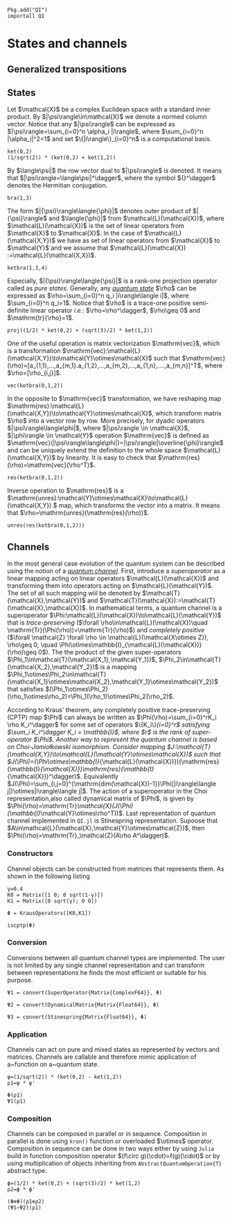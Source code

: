 ```@setup QI
Pkg.add("QI")
importall QI
```

# States and channels

## Generalized transpositions

## States
Let \$\\mathcal{X}\$ be a complex Euclidean space with a standard inner product. By
\$|\\psi\\rangle\in\\mathcal{X}\$ we denote a normed column vector. Notice that
any \$|\\psi\\rangle\$ can be expressed as \$|\\psi\\rangle=\\sum_{i=0}^n \\alpha_i |i\\rangle\$, where \$\\sum_{i=0}^n |\\alpha_i|^2=1\$ and set \$\\{|i\\rangle\\}_{i=0}^n\$ is a computational basis.
```@repl QI
ket(0,2)  
(1/sqrt(2)) * (ket(0,2) + ket(1,2))
```
By \$\\langle\\psi|\$ the
row vector dual to \$|\\psi\\rangle\$ is denoted. It means that \$|\\psi\\rangle=\\langle\\psi|^\\dagger\$, where the symbol \${}^\\dagger\$ denotes the
Hermitian conjugation.
```@repl QI
bra(1,3)  
```
The form \$|{\\psi}\\rangle\\langle{\\phi}|\$
denotes outer product of \$|{\\psi}\\rangle\$ and \$\\langle{\\phi}|\$ from \$\\mathcal{L}(\\mathcal{X})\$, where  \$\\mathcal{L}(\\mathcal{X})\$ is the set of linear operators
from \$\\mathcal{X}\$ to \$\\mathcal{X}\$. In the case of \$\\mathcal{L}(\\mathcal{X,Y})\$ we have as set of linear operators
from \$\\mathcal{X}\$ to \$\\mathcal{Y}\$ and we assume that \$\\mathcal{L}(\\mathcal{X}) :=\\mathcal{L}(\\mathcal{X,X})\$.
```@repl QI
ketbra(1,3,4)
```
Especially, \$|{\\psi}\\rangle\\langle{\\psi}|\$ is a rank-one projection operator called as *pure states*. Generally, any [*quantum state*](https://en.wikipedia.org/wiki/Qubit) \$\\rho\$ can be expressed as \$\\rho=\\sum_{i=0}^n q_i |i\\rangle\\langle i|\$, where \$\\sum_{i=0}^n q_i=1\$. Notice that \$\rho\$ is a trace-one positive semi-definite
linear operator *i.e.*: \$\\rho=\\rho^\\dagger\$, \$\\rho\\geq 0\$
and \$\\mathrm{tr}{\\rho}=1\$.
```@repl QI
proj((1/2) * ket(0,2) + (sqrt(3)/2) * ket(1,2))
```
One of the useful operation is matrix vectorization \$\\mathrm{vec}\$, which is a transformation
\$\\mathrm{vec}:\\mathcal{L}(\\mathcal{X,Y})\\to\\mathcal{Y}\\otimes\\mathcal{X}\$ such that
\$\\mathrm{vec}(\\rho)=[a_{1,1},...,a_{m,1}.a_{1,2},...,a_{m,2},...,a_{1,n},....,a_{m,n}]^T\$,
where \$\\rho=[\\rho_{i,j}]\$.
```@repl QI
vec(ketbra(0,1,2))
```
In the opposite to \$\\mathrm{vec}\$ transformation, we have reshaping map \$\\mathrm{res}:\\mathcal{L}(\\mathcal{X,Y})\\to\\mathcal{Y}\\otimes\\mathcal{X}\$, which transform matrix
\$\\rho\$ into a vector row by row. More precisely, for dyadic operators \$|\\psi\\rangle\\langle\\phi|\$, where \$|\\psi\\rangle \\in \\mathcal{X}\$, \$|\\phi\\rangle
\\in \\mathcal{Y}\$ operation \$\\mathrm{vec}\$ is defined as \$\\mathrm{vec}(|\\psi\\rangle\\langle\\phi|)=|\\psi\\rangle|\\overline{\\phi}\\rangle\$ and can be uniquely extend the definition to the whole space \$\\mathcal{L}(\\mathcal{X,Y})\$ by
linearity. It is easy to check that \$\\mathrm{res}(\\rho)=\\mathrm{vec}(\\rho^T)\$.
```@repl QI
res(ketbra(0,1,2))
```

Inverse operation to \$\\mathrm{res}\$ is a \$\\mathrm{unres}:\\mathcal{Y}\\otimes\\mathcal{X}\\to\\mathcal{L}(\\mathcal{X,Y}) \$ map, which transforms
the vector into a matrix. It means that \$\\rho=\\mathrm{unres}(\\mathrm{res}(\\rho))\$.
```@repl QI
unres(res(ketbra(0,1,2)))
```

## Channels
In the most general case evolution of the quantum system can be described
using the notion of a [*quantum channel*](https://en.wikipedia.org/wiki/Quantum_channel).
First, introduce a *superoperator* as a linear mapping acting on linear operators \$\\mathcal{L}(\\mathcal{X})\$
and transforming them into operators acting on \$\\mathcal{L}(\\mathcal{Y})\$. The set of all such mapping wiil be denoted by \$\\mathcal{T}(\\mathcal{X},\\mathcal{Y})\$ and \$\\mathcal{T}(\\mathcal{X}):=\\mathcal{T}(\\mathcal{X},\\mathcal{X})\$. In mathematical terms,
a quantum channel is a superoperator \$\\Phi:\\mathcal{L}(\\mathcal{X})\\to\\mathcal{L}(\\mathcal{Y})\$
that is *trace-preserving* (\$\\forall \\rho\\in\\mathcal{L}(\\mathcal{X})\\quad \\mathrm{Tr}(\\Phi(\\rho))=\\mathrm{Tr}(\\rho)\$)
and *completely positive* (\$\\forall \\mathcal{Z} \\forall \\rho \\in \\mathcal{L}(\\mathcal{X\\otimes Z}), \\rho\\geq 0, \\quad \\Phi\\otimes\\mathbb{I}_{\\mathcal{L}(\\mathcal{X})}(\\rho)\\geq 0\$).
The the product of the given super-operators \$\\Phi_1\\in\\mathcal{T}(\\mathcal{X_1},\\mathcal{Y_1})\$, \$\\Phi_2\\in\\mathcal{T}(\\mathcal{X_2},\\mathcal{Y_2})\$ is a mapping \$\\Phi_1\\otimes\\Phi_2\\in\\mathcal{T}(\\mathcal{X_1}\\otimes\\mathcal{X_2},\\mathcal{Y_1}\\otimes\\mathcal{Y_2})\$ that satisfies \$(\\Phi_1\\otimes\\Phi_2)(\\rho_1\\otimes\\rho_2)=\\Phi_1(\\rho_1)\\otimes\\Phi_2(\\rho_2)\$.

According to Kraus' theorem, any completely positive trace-preserving (CPTP) map \$\\Phi\$ can always be written as
\$\\Phi(\\rho)=\\sum_{i=0}^rK_i \\rho K_i^\\dagger\$ for some set of operators \$\\{K_i\\}_{i=0}^r\$ satisfying \$\\sum_i K_i^\\dagger K_i = \\mathbb{I}\$, where \$r\$ is the rank of super-operator \$\\Phi\$. Another way to represent the quantum channel is based on Choi-Jamiołkowski isomorphism. Consider mapping \$J:\\mathcal{T}(\\mathcal{X,Y})\\to\\mathcal{L}(\\mathcal{Y}\\otimes\\mathcal{X})\$ such that \$J(\\Phi)=(\\Phi\\otimes\\mathbb{I}_{\\mathcal{L}(\\mathcal{X})})(\\mathrm{res}(\\mathbb{I}_{\\mathcal{X}})\\mathrm{res}(\\mathbb{I}_{\\mathcal{X}})^\\dagger)\$. Equivalently \$J(\\Phi)=\\sum_{i,j=0}^{\\mathrm{dim(\\mathcal{X})-1}}\\Phi(|i\\rangle\\langle j|)\\otimes|i\\rangle\\langle j|\$. The action of a superoperator in the Choi representation,also called dynamical matrix of \$\\Phi\$, is given by \$\\Phi(\\rho)=\\mathrm{Tr}_\\mathcal{X}(J(\\Phi)(\\mathbb{I}_\\mathcal{Y}\\otimes\\rho^T))\$. Last representation of quantum channel implemented in `QI.jl` is  Stinespring representation. Supoose that \$A\\in\\mathcal{L}(\\mathcal{X},\\mathcal{Y}\otimes\\mathcal{Z})\$, then \$\\Phi(\\rho)=\\mathrm{Tr}_\\mathcal{Z}(A\\rho A^\\dagger)\$.

### Constructors
Channel objects can be constructed from matrices that represents them. As shown in the following listing
```@repl QI
γ=0.4
K0 = Matrix([1 0; 0 sqrt(1-γ)])
K1 = Matrix([0 sqrt(γ); 0 0])

Φ = KrausOperators([K0,K1])

iscptp(Φ)
```
### Conversion
Conversions between all quantum channel types are implemented. The user is not
limited by any single channel representation and can transform between
representations he finds the most efficient or suitable for his purpose.

```@repl QI
Ψ1 = convert(SuperOperator{Matrix{ComplexF64}}, Φ)

Ψ2 = convert(DynamicalMatrix{Matrix{Float64}}, Φ)

Ψ3 = convert(Stinespring{Matrix{Float64}}, Φ)
```

### Application
Channels can act on pure and mixed states as represented by vectors and matrices. Channels
are callable and therefore mimic application of a~function on a~quantum state.

```@repl QI
ψ=(1/sqrt(2)) * (ket(0,2) - ket(1,2))
ρ1=ψ * ψ'

Φ(ρ1)
Ψ1(ρ1)
```

### Composition
Channels can be composed in parallel or in sequence. Composition in parallel is done using
`kron()` function or overloaded \$\\otimes\$ operator. Composition in sequence can
be done in two ways either by using `Julia` build in function composition operator \$(f\\circ g)(\\cdot)=f(g)(\\cdot)\$ or by using multiplication of objects inheriting from `AbstractQuantumOperation{T}` abstract type.

```@repl QI
ϕ=(1/2) * ket(0,2) + (sqrt(3)/2) * ket(1,2)
ρ2=ϕ * ϕ'

(Φ⊗Φ)(ρ1⊗ρ2)
(Ψ1∘Ψ2)(ρ1)
```

